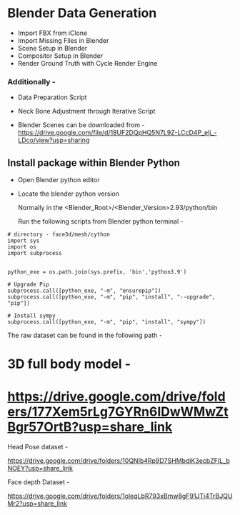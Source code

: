 # Blender Data Generation
* Import FBX from iClone
* Import Missing Files in Blender
* Scene Setup in Blender
* Compositor Setup in Blender
* Render Ground Truth with Cycle Render Engine

###  Additionally - #
* Data Preparation Script
* Neck Bone Adjustment through Iterative Script

* Blender Scenes can be downloaded from - 
https://drive.google.com/file/d/18UF2DQpHQ5N7L9Z-LCcD4P_elj_-LDco/view?usp=sharing


## Install package within Blender Python

* Open Blender python editor
* Locate the blender python version 
  
  Normally in the <Blender_Root>/<Blender_Version>2.93/python/bin
  
  Run the following scripts from Blender python terminal - 

```shell
# directory - face3d/mesh/cython
import sys 
import os 
import subprocess 
  

python_exe = os.path.join(sys.prefix, 'bin','python3.9')

# Upgrade Pip
subprocess.call([python_exe, "-m", "ensurepip"]) 
subprocess.call([python_exe, "-m", "pip", "install", "--upgrade", "pip"]) 

# Install sympy
subprocess.call([python_exe, "-m", "pip", "install", "sympy"]) 

```

The raw dataset can be found in the following path - 

# 3D full body model -

# https://drive.google.com/drive/folders/177Xem5rLg7GYRn6IDwWMwZtBgr57OrtB?usp=share_link

Head Pose dataset - 

https://drive.google.com/drive/folders/10QNIb4Rp9D7SHMbdiK3ecbZFIL_bNOEY?usp=share_link

Face depth Dataset - 

https://drive.google.com/drive/folders/1oleqLbR793xBmw8gF91JTi4TrBJQUMr2?usp=share_link


[//]: # (## Dataset)

[//]: # (We have released the dataset for the 3D models - )

[//]: # ()
[//]: # (https://ieee-dataport.org/documents/c3i-synthetic-human-dataset)

[//]: # (## Citation)

[//]: # (If you find our work useful to your research, please consider citing:)

[//]: # (```)

[//]: # (@data{f6zx-bf29-22,)

[//]: # (doi = {10.21227/f6zx-bf29},)

[//]: # (url = {https://dx.doi.org/10.21227/f6zx-bf29},)

[//]: # (author = {Basak, Shubhajit and Khan, Faisal and Javidnia, Hossein and McDonnell, Rachel and Schukat, Michael and Corcoran, Peter},)

[//]: # (publisher = {IEEE Dataport},)

[//]: # (title = {C3I SYNTHETIC HUMAN DATASET},)

[//]: # (year = {2022} })

[//]: # ()
[//]: # (```)
